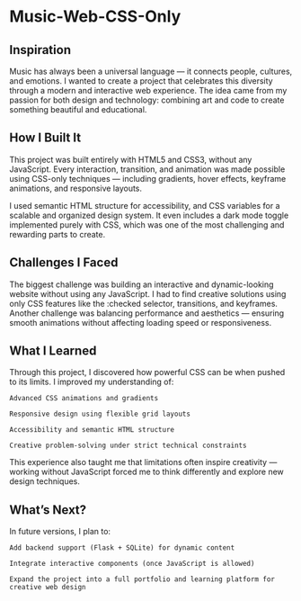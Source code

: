# Music-Web-CSS-Only

## Inspiration

Music has always been a universal language — it connects people, cultures, and emotions. I wanted to create a project that celebrates this diversity through a modern and interactive web experience. The idea came from my passion for both design and technology: combining art and code to create something beautiful and educational.

## How I Built It

This project was built entirely with HTML5 and CSS3, without any JavaScript. Every interaction, transition, and animation was made possible using CSS-only techniques — including gradients, hover effects, keyframe animations, and responsive layouts.

I used semantic HTML structure for accessibility, and CSS variables for a scalable and organized design system. It even includes a dark mode toggle implemented purely with CSS, which was one of the most challenging and rewarding parts to create.

## Challenges I Faced

The biggest challenge was building an interactive and dynamic-looking website without using any JavaScript. I had to find creative solutions using only CSS features like the :checked selector, transitions, and keyframes. Another challenge was balancing performance and aesthetics — ensuring smooth animations without affecting loading speed or responsiveness.

## What I Learned

Through this project, I discovered how powerful CSS can be when pushed to its limits. I improved my understanding of:

    Advanced CSS animations and gradients

    Responsive design using flexible grid layouts

    Accessibility and semantic HTML structure

    Creative problem-solving under strict technical constraints

This experience also taught me that limitations often inspire creativity — working without JavaScript forced me to think differently and explore new design techniques.

## What’s Next?

In future versions, I plan to:

    Add backend support (Flask + SQLite) for dynamic content

    Integrate interactive components (once JavaScript is allowed)

    Expand the project into a full portfolio and learning platform for creative web design
